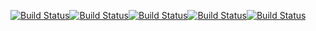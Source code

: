 <!-- START_GEN_BADGES -->
[![Build Status](https://badges.herokuapp.com/travis/Taapie/hassio-addons?branch=feature/find3&label=i386&env=ADDON=%22hello-world%22%20ARCH=%22i386%22)](https://travis-ci.org/Taapie/hassio-addons)[![Build Status](https://badges.herokuapp.com/travis/Taapie/hassio-addons?branch=feature/find3&label=amd64&env=ADDON=%22hello-world%22%20ARCH=%22amd64%22)](https://travis-ci.org/Taapie/hassio-addons)[![Build Status](https://badges.herokuapp.com/travis/Taapie/hassio-addons?branch=feature/find3&label=aarch64&env=ADDON=%22hello-world%22%20ARCH=%22aarch64%22)](https://travis-ci.org/Taapie/hassio-addons)[![Build Status](https://badges.herokuapp.com/travis/Taapie/hassio-addons?branch=feature/find3&label=armv7&env=ADDON=%22hello-world%22%20ARCH=%22armv7%22)](https://travis-ci.org/Taapie/hassio-addons)[![Build Status](https://badges.herokuapp.com/travis/Taapie/hassio-addons?branch=feature/find3&label=armhf&env=ADDON=%22hello-world%22%20ARCH=%22armhf%22)](https://travis-ci.org/Taapie/hassio-addons)
<!-- END_GEN_BADGES -->
